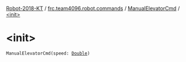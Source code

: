 [Robot-2018-KT](../../index.md) / [frc.team4096.robot.commands](../index.md) / [ManualElevatorCmd](index.md) / [&lt;init&gt;](./-init-.md)

# &lt;init&gt;

`ManualElevatorCmd(speed: `[`Double`](https://kotlinlang.org/api/latest/jvm/stdlib/kotlin/-double/index.html)`)`
